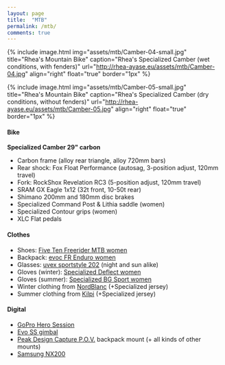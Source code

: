 ```yaml
---
layout: page
title:  "MTB"
permalink: /mtb/
comments: true
---
```

{% include image.html
  img="assets/mtb/Camber-04-small.jpg"
  title="Rhea's Mountain Bike"
  caption="Rhea's Specialized Camber (wet conditions, with fenders)"
  url="http://rhea-ayase.eu/assets/mtb/Camber-04.jpg"
  align="right"
  float="true"
  border="1px"
%}

{% include image.html
  img="assets/mtb/Camber-05-small.jpg"
  title="Rhea's Mountain Bike"
  caption="Rhea's Specialized Camber (dry conditions, without fenders)"
  url="http://rhea-ayase.eu/assets/mtb/Camber-05.jpg"
  align="right"
  float="true"
  border="1px"
%}

#### Bike

**Specialized Camber 29" carbon**
* Carbon frame (alloy rear triangle, alloy 720mm bars)
* Rear shock: Fox Float Performance (autosag, 3-position adjust, 120mm travel)
* Fork: RockShox Revelation RC3 (5-position adjust, 120mm travel)
* SRAM GX Eagle 1x12 (32t front, 10-50t rear)
* Shimano 200mm and 180mm disc brakes
* Specialized Command Post & Lithia saddle (women)
* Specialized Contour grips (women)
* XLC Flat pedals

#### Clothes

* Shoes: [Five Ten Freerider MTB women](http://www.fiveten.com/us/freerider-womens-black-berry)
* Backpack: [evoc FR Enduro women](https://www.evocsports.com/products/backpacks/fr-enduro-women-16l)
* Glasses: [uvex sportstyle 202](https://www.uvex-sports.com/en/eyewear/sports-eyewear/uvex-sportstyle-202-small-v-grey-mat/) (night and sun alike)
* Gloves (winter): [Specialized Deflect women](https://www.specialized.com/us/en/womens-deflect-gloves/p/131692)
* Gloves (summer): [Specialized BG Sport women](https://www.specialized.com/us/en/womens-body-geometry-sport-gloves/p/131415)
* Winter clothing from [NordBlanc](https://www.nordblanc.com/) (+Specialized jersey)
* Summer clothing from [Kilpi](https://www.kilpisports.com/en) (+Specialized jersey)

#### Digital

* [GoPro Hero Session](https://shop.gopro.com/EMEA/cameras/hero-session/CHDHS-102-master.html)
* [Evo SS gimbal](https://www.evogimbals.com/products/evo-ss-3-axis-wearable-gimbal-for-gopro-hero-session-hero5-cameras)
* [Peak Design Capture P.O.V.](https://www.peakdesign.com/capturepov) backpack mount (+ all kinds of other mounts)
* [Samsung NX200](http://www.samsung.com/hk_en/cameras/nx200/)

